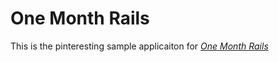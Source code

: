 # One Month Rails

This is the pinteresting sample applicaiton for
[*One Month Rails*](http:onemonthrails.com)

